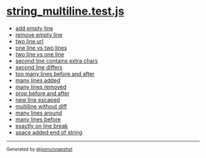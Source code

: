 # [string_multiline.test.js](../string_multiline.test.js)



- [add empty line](add_empty_line/add_empty_line.md)
- [remove empty line](remove_empty_line/remove_empty_line.md)
- [two line url](two_line_url/two_line_url.md)
- [one line vs two lines](one_line_vs_two_lines/one_line_vs_two_lines.md)
- [two line vs one line](two_line_vs_one_line/two_line_vs_one_line.md)
- [second line contains extra chars](second_line_contains_extra_chars/second_line_contains_extra_chars.md)
- [second line differs](second_line_differs/second_line_differs.md)
- [too many lines before and after](too_many_lines_before_and_after/too_many_lines_before_and_after.md)
- [many lines added](many_lines_added/many_lines_added.md)
- [many lines removed](many_lines_removed/many_lines_removed.md)
- [prop before and after](prop_before_and_after/prop_before_and_after.md)
- [new line escaped](new_line_escaped/new_line_escaped.md)
- [multiline without diff](multiline_without_diff/multiline_without_diff.md)
- [many lines around](many_lines_around/many_lines_around.md)
- [many lines before](many_lines_before/many_lines_before.md)
- [exactly on line break](exactly_on_line_break/exactly_on_line_break.md)
- [space added end of string](space_added_end_of_string/space_added_end_of_string.md)

---

<sub>
  Generated by <a href="https://github.com/jsenv/core/tree/main/packages/independent/snapshot">@jsenv/snapshot</a>
</sub>